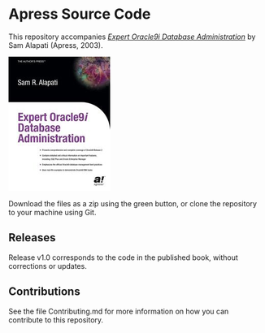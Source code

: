 # Apress Source Code

This repository accompanies [*Expert Oracle9i Database Administration*](http://www.apress.com/9781590590225) by Sam Alapati (Apress, 2003).

![Cover image](9781590590225.jpg)

Download the files as a zip using the green button, or clone the repository to your machine using Git.

## Releases

Release v1.0 corresponds to the code in the published book, without corrections or updates.

## Contributions

See the file Contributing.md for more information on how you can contribute to this repository.
